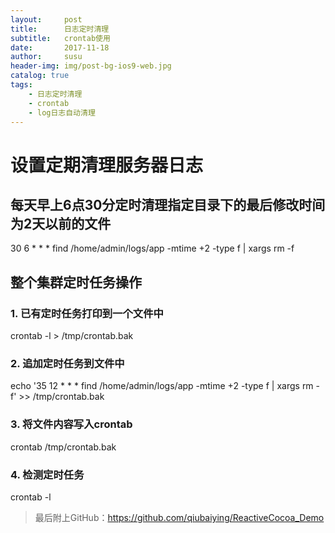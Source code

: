 ```yaml
---
layout:     post
title:      日志定时清理
subtitle:   crontab使用
date:       2017-11-18
author:     susu
header-img: img/post-bg-ios9-web.jpg
catalog: true
tags:
    - 日志定时清理
    - crontab
    - log日志自动清理
---
```

# 设置定期清理服务器日志

## 每天早上6点30分定时清理指定目录下的最后修改时间为2天以前的文件
30 6 * * * find /home/admin/logs/app -mtime +2 -type f | xargs rm -f

## 整个集群定时任务操作
### 1. 已有定时任务打印到一个文件中

   crontab -l > /tmp/crontab.bak
   
### 2. 追加定时任务到文件中

echo '35 12 * * * find /home/admin/logs/app -mtime +2 -type f | xargs rm -f' >> /tmp/crontab.bak

### 3. 将文件内容写入crontab
crontab /tmp/crontab.bak

### 4. 检测定时任务
crontab -l

>最后附上GitHub：<https://github.com/qiubaiying/ReactiveCocoa_Demo>


